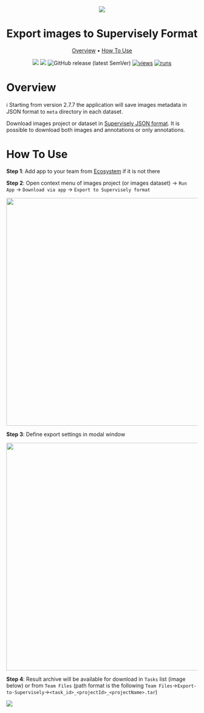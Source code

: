 <div align="center" markdown>
<img src="https://user-images.githubusercontent.com/106374579/186665737-ec3da9cc-193f-43ee-85db-a6f802b2dfe4.png"/>

# Export images to Supervisely Format

<p align="center">
  <a href="#Overview">Overview</a> •
  <a href="#How-To-Use">How To Use</a>
</p>

[![](https://img.shields.io/badge/supervisely-ecosystem-brightgreen)](../../../../supervisely-ecosystem/export-to-supervisely-format)
[![](https://img.shields.io/badge/slack-chat-green.svg?logo=slack)](https://supervisely.com/slack)
![GitHub release (latest SemVer)](https://img.shields.io/github/v/release/supervisely-ecosystem/export-to-supervisely-format)
[![views](https://app.supervisely.com/img/badges/views/supervisely-ecosystem/export-to-supervisely-format.png)](https://supervisely.com)
[![runs](https://app.supervisely.com/img/badges/runs/supervisely-ecosystem/export-to-supervisely-format.png)](https://supervisely.com)

</div>

# Overview

ℹ️ Starting from version 2.7.7 the application will save images metadata in JSON format to `meta` directory in each dataset.

Download images project or dataset in [Supervisely JSON format](https://docs.supervisely.com/data-organization/00_ann_format_navi). It is possible to download both images and annotations or only annotations.

# How To Use

**Step 1**: Add app to your team from [Ecosystem](https://ecosystem.supervisely.com/apps/export-to-supervisely-format) if it is not there

**Step 2**: Open context menu of images project (or images dataset) -> `Run App` -> `Download via app` -> `Export to Supervisely format`

<img src="https://i.imgur.com/6JNfu3g.png" width="600px"/>

**Step 3**: Define export settings in modal window

<img src="https://i.imgur.com/jXSSOTW.png" width="600px">

**Step 4**: Result archive will be available for download in `Tasks` list (image below) or from `Team Files` (path format is the following `Team Files`->`Export-to-Supervisely`->`<task_id>_<projectId>_<projectName>.tar`)

<img src="https://i.imgur.com/QjFHRtx.png">
